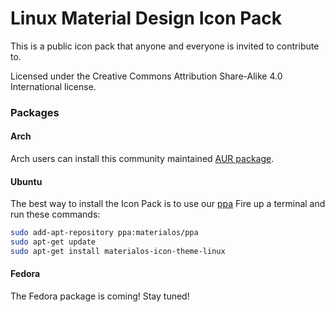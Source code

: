 # Linux Material Design Icon Pack
This is a public icon pack that anyone and everyone is invited to contribute to.

Licensed under the Creative Commons Attribution Share-Alike 4.0 International license.


### Packages

#### Arch
Arch users can install this community maintained [AUR package](https://aur4.archlinux.org/packages/materialos-icon-theme-git/).

#### Ubuntu
The best way to install the Icon Pack is to use our [ppa](https://launchpad.net/~materialos/+archive/ubuntu/ppa)
Fire up a terminal and run these commands:

```bash
sudo add-apt-repository ppa:materialos/ppa
sudo apt-get update
sudo apt-get install materialos-icon-theme-linux
```

#### Fedora
The Fedora package is coming!
Stay tuned!
